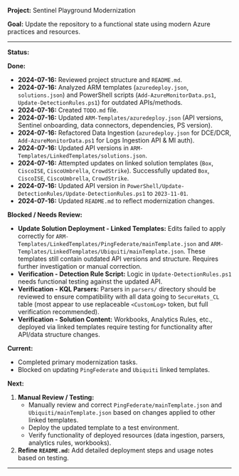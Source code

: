 **Project:** Sentinel Playground Modernization

**Goal:** Update the repository to a functional state using modern Azure practices and resources.

---

**Status:**

**Done:**

*   **2024-07-16:** Reviewed project structure and `README.md`.
*   **2024-07-16:** Analyzed ARM templates (`azuredeploy.json`, `solutions.json`) and PowerShell scripts (`Add-AzureMonitorData.ps1`, `Update-DetectionRules.ps1`) for outdated APIs/methods.
*   **2024-07-16:** Created `TODO.md` file.
*   **2024-07-16:** Updated `ARM-Templates/azuredeploy.json` (API versions, Sentinel onboarding, data connectors, dependencies, PS version).
*   **2024-07-16:** Refactored Data Ingestion (`azuredeploy.json` for DCE/DCR, `Add-AzureMonitorData.ps1` for Logs Ingestion API & MI auth).
*   **2024-07-16:** Updated API versions in `ARM-Templates/LinkedTemplates/solutions.json`.
*   **2024-07-16:** Attempted updates on linked solution templates (`Box`, `CiscoISE`, `CiscoUmbrella`, `CrowdStrike`). Successfully updated `Box`, `CiscoISE`, `CiscoUmbrella`, `CrowdStrike`.
*   **2024-07-16:** Updated API version in `PowerShell/Update-DetectionRules/Update-DetectionRules.ps1` to `2023-11-01`.
*   **2024-07-16:** Updated `README.md` to reflect modernization changes.

**Blocked / Needs Review:**

*   **Update Solution Deployment - Linked Templates:** Edits failed to apply correctly for `ARM-Templates/LinkedTemplates/PingFederate/mainTemplate.json` and `ARM-Templates/LinkedTemplates/Ubiquiti/mainTemplate.json`. These templates still contain outdated API versions and structure. Requires further investigation or manual correction.
*   **Verification - Detection Rule Script:** Logic in `Update-DetectionRules.ps1` needs functional testing against the updated API.
*   **Verification - KQL Parsers:** Parsers in `parsers/` directory should be reviewed to ensure compatibility with all data going to `SecureHats_CL` table (most appear to use replaceable `<CustomLog>` token, but full verification recommended).
*   **Verification - Solution Content:** Workbooks, Analytics Rules, etc., deployed via linked templates require testing for functionality after API/data structure changes.

**Current:**

*   Completed primary modernization tasks.
*   Blocked on updating `PingFederate` and `Ubiquiti` linked templates.

**Next:**

1.  **Manual Review / Testing:**
    *   Manually review and correct `PingFederate/mainTemplate.json` and `Ubiquiti/mainTemplate.json` based on changes applied to other linked templates.
    *   Deploy the updated template to a test environment.
    *   Verify functionality of deployed resources (data ingestion, parsers, analytics rules, workbooks).
2.  **Refine `README.md`:** Add detailed deployment steps and usage notes based on testing.

--- 